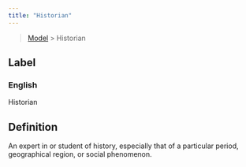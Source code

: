 ```yaml
---
title: "Historian"
---
```


> [Model](./../) > Historian

## Label

### English
Historian


## Definition
An expert in or student of history, especially that of a particular period, geographical region, or social phenomenon. 


    
